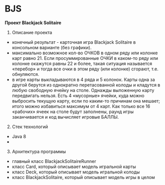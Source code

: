 # BJS
**Проект Blackjack Solitaire**

1. Описание проекта 
- конечный результат - карточная игра Blackjack Solitaire в консольном варианте (без графики).
- максимально возможное кол-во ОЧКОВ в одном ряду или колонке карт равно 21. Если просуммированные ОЧКИ в каком-то ряду или колонке окажутся равны 22 и более, такая
ситуация называется «перебор» и тогда все очки в этом ряду (или колонке) сгорают, т.е. обнуляются.
- в игре карты выкладываются в 4 ряда и 5 колонок. Карты одна за другой берутся из однократно перетасованной колоды и кладутся в любую свободную ячейку на столе.
Однажды выложенную карту передвигать нельзя. Есть 4 «мусорные» ячейки, куда можно выбросить текущую карту, если по каким-то причинам она мешает; итого можно избавиться
максимум от 4 карт. Как только все 16 «рабочих» ячеек на столе будут заполнены, раунд игры заканчивается и код вычисляет игровые БАЛЛЫ.

2. Стек технологий 
- Java 8
- 
3. Архитектура программы 
+ главный класс BlackjackSolitaireRunner
+ класс Card, который описывает модель игральной карты
+ класс Deck, который описывает модель игральной колоды
+ класс BlackjackSolitaire, который описывает модель игры в целом

